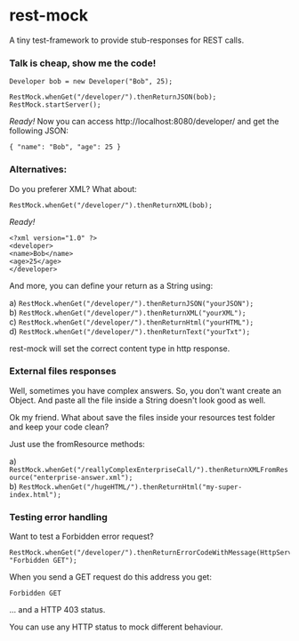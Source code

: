 rest-mock
=========

A tiny test-framework to provide stub-responses for REST calls.
<br />


### Talk is cheap, show me the code!

  `Developer bob = new Developer("Bob", 25);`<br />
  
  `RestMock.whenGet("/developer/").thenReturnJSON(bob);`<br />
  `RestMock.startServer();`


*Ready!* 
Now you can access http://localhost:8080/developer/ and get the following JSON:

  `{ "name": "Bob", "age": 25 }`


### Alternatives:

Do you preferer XML? What about:

  `RestMock.whenGet("/developer/").thenReturnXML(bob);`
  
*Ready!*<p>
	`<?xml version="1.0" ?>`<br />
	`<developer>`<br />
	`<name>Bob</name>`<br />
	`<age>25</age>`<br />
	`</developer>`<br /></p>
	

And more, you can define your return as a String using:<p>
	a) `RestMock.whenGet("/developer/").thenReturnJSON("yourJSON");`<br />
	b) `RestMock.whenGet("/developer/").thenReturnXML("yourXML");`<br />
	c) `RestMock.whenGet("/developer/").thenReturnHtml("yourHTML");`<br />
	d) `RestMock.whenGet("/developer/").thenReturnText("yourTxt");`</p>

rest-mock will set the correct content type in http response.

### External files responses

Well, sometimes you have complex answers. So, you don't want create an Object.
And paste all the file inside a String doesn't look good as well.

Ok my friend. What about save the files inside your resources test folder and keep your code clean?

Just use the fromResource methods:<p>
	a) `RestMock.whenGet("/reallyComplexEnterpriseCall/").thenReturnXMLFromResource("enterprise-answer.xml");`<br />
	b) `RestMock.whenGet("/hugeHTML/").thenReturnHtml("my-super-index.html");`</p>


### Testing error handling

Want to test a Forbidden error request?

	RestMock.whenGet("/developer/").thenReturnErrorCodeWithMessage(HttpServletResponse.SC_FORBIDDEN, "Forbidden GET");
	
When you send a GET request do this address you get:

	Forbidden GET
	
... and a HTTP 403 status.

You can use any HTTP status to mock different behaviour.